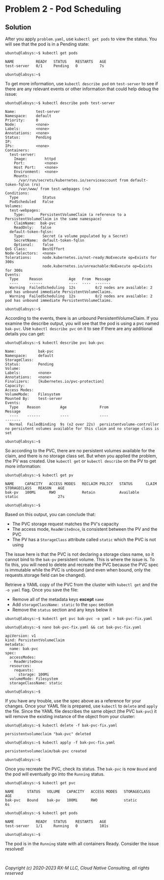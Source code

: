# Problem 2 - Pod Scheduling


## Solution

After you apply `problem.yaml`, use `kubectl get pods` to view the status. You will see that the pod is in a Pending
state:

```
ubuntu@labsys:~$ kubectl get pods

NAME          READY   STATUS    RESTARTS   AGE
test-server   0/1     Pending   0          7s

ubuntu@labsys:~$
```

To get more information, use `kubectl describe pod` on `test-server` to see if there are any relevant events or other
information that could help debug the issue:

```
ubuntu@labsys:~$ kubectl describe pods test-server

Name:         test-server
Namespace:    default
Priority:     0
Node:         <none>
Labels:       <none>
Annotations:  <none>
Status:       Pending
IP:
IPs:          <none>
Containers:
  test-server:
    Image:        httpd
    Port:         <none>
    Host Port:    <none>
    Environment:  <none>
    Mounts:
      /var/run/secrets/kubernetes.io/serviceaccount from default-token-fqlsn (ro)
      /var/www/ from test-webpages (rw)
Conditions:
  Type           Status
  PodScheduled   False
Volumes:
  test-webpages:
    Type:       PersistentVolumeClaim (a reference to a PersistentVolumeClaim in the same namespace)
    ClaimName:  bak-pvc
    ReadOnly:   false
  default-token-fqlsn:
    Type:        Secret (a volume populated by a Secret)
    SecretName:  default-token-fqlsn
    Optional:    false
QoS Class:       BestEffort
Node-Selectors:  <none>
Tolerations:     node.kubernetes.io/not-ready:NoExecute op=Exists for 300s
                 node.kubernetes.io/unreachable:NoExecute op=Exists for 300s
Events:
  Type     Reason            Age   From  Message
  ----     ------            ----  ----  -------
  Warning  FailedScheduling  12s         0/2 nodes are available: 2 pod has unbound immediate PersistentVolumeClaims.
  Warning  FailedScheduling  12s         0/2 nodes are available: 2 pod has unbound immediate PersistentVolumeClaims.

ubuntu@labsys:~$
```

According to the events, there is an unbound PersistentVolumeClaim. If you examine the describe output, you will see
that the pod is using a pvc named `bak-pvc`. Use `kubectl describe pvc` on it to see if there are any additional details
you can get:

```
ubuntu@labsys:~$ kubectl describe pvc bak-pvc

Name:          bak-pvc
Namespace:     default
StorageClass:
Status:        Pending
Volume:
Labels:        <none>
Annotations:   <none>
Finalizers:    [kubernetes.io/pvc-protection]
Capacity:
Access Modes:
VolumeMode:    Filesystem
Mounted By:    test-server
Events:
  Type    Reason         Age               From                         Message
  ----    ------         ----              ----                         -------
  Normal  FailedBinding  9s (x2 over 22s)  persistentvolume-controller  no persistent volumes available for this claim and no storage class is set

ubuntu@labsys:~$
```

So according to the PVC, there are no persistent volumes available for the claim, and there is no storage class set. But
when you applied the problem, the PV was created. Use `kubectl get` or `kubectl describe` on the PV to get more
information:

```
ubuntu@labsys:~$ kubectl get pv

NAME     CAPACITY   ACCESS MODES   RECLAIM POLICY   STATUS      CLAIM   STORAGECLASS   REASON   AGE
bak-pv   100Mi      RWO            Retain           Available           static                  27s

ubuntu@labsys:~$
```

Based on this output, you can conclude that:

- The PVC storage request matches the PV's capacity
- The access mode, `ReadWriteOnce`, is consistent between the PV and the PVC
- The PV has a `StorageClass` attribute called `static` which the PVC is not using

The issue here is that the PVC is not declaring a storage class name, so it cannot bind to the `bak-pv` persistent
volume. This is where the issue is. To fix this, you will need to delete and recreate the PVC because the PVC spec is immutable while the PVC is unbound (and even when bound, only the requests.storage field can be changed).

Retrieve a YAML copy of the PVC from the cluster with `kubectl get` and the `-o yaml` flag. Once you save the file:

- Remove all of the metadata keys **except** `name`
- Add `storageClassName: static` to the `spec` section
- Remove the `status` section and any keys below it

```
ubuntu@labsys:~$ kubectl get pvc bak-pvc -o yaml > bak-pvc-fix.yaml

ubuntu@labsys:~$ nano bak-pvc-fix.yaml && cat bak-pvc-fix.yaml

apiVersion: v1
kind: PersistentVolumeClaim
metadata:
  name: bak-pvc
spec:
  accessModes:
  - ReadWriteOnce
  resources:
    requests:
      storage: 100Mi
  volumeMode: Filesystem
  storageClassName: static

ubuntu@labsys:~$
```

If you have any trouble, use the spec above as a reference for your changes. Once your YAML file is prepared, use
`kubectl` to `delete` and `apply` the file. Since the YAML file describes the same object (the PVC `bak-pvc`) it will
remove the existing instance of the object from your cluster:

```
ubuntu@labsys:~$ kubectl delete -f bak-pvc-fix.yaml

persistentvolumeclaim "bak-pvc" deleted

ubuntu@labsys:~$ kubectl apply -f bak-pvc-fix.yaml

persistentvolumeclaim/bak-pvc created

ubuntu@labsys:~$
```

Once you recreate the PVC, check its status. The `bak-pvc` is now `Bound` and the pod will eventually go into the
`Running` status.

```
ubuntu@labsys:~$ kubectl get pvc

NAME      STATUS   VOLUME   CAPACITY   ACCESS MODES   STORAGECLASS   AGE
bak-pvc   Bound    bak-pv   100Mi      RWO            static         6s

ubuntu@labsys:~$ kubectl get pods

NAME          READY   STATUS    RESTARTS   AGE
test-server   1/1     Running   0          101s

ubuntu@labsys:~$
```

The pod is in the `Running` state with all containers Ready. Consider the issue resolved!


<br>

_Copyright (c) 2020-2023 RX-M LLC, Cloud Native Consulting, all rights reserved_

[RX-M LLC]: https://rx-m.io/rxm-cnc.svg "RX-M LLC"
